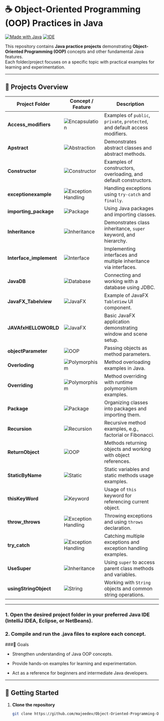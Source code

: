 # ☕ Object-Oriented Programming (OOP) Practices in Java

[![Made with Java](https://img.shields.io/badge/Made%20with-Java-red?style=for-the-badge&logo=java)](https://docs.oracle.com/en/java/)
[![IDE](https://img.shields.io/badge/IDE-IntelliJ%20IDEA%20%7C%20Eclipse%20%7C%20NetBeans-blue?style=for-the-badge&logo=eclipse)](https://www.eclipse.org/)


This repository contains **Java practice projects** demonstrating **Object-Oriented Programming (OOP)** concepts and other fundamental Java features.  
Each folder/project focuses on a specific topic with practical examples for learning and experimentation.

---

## 📂 Projects Overview

| Project Folder | Concept / Feature | Description |
|----------------|-----------------|-------------|
| **Access_modifiers** | ![Encapsulation](https://img.shields.io/badge/Concept-Encapsulation-blue) | Examples of `public`, `private`, `protected`, and default access modifiers. |
| **Apstract** | ![Abstraction](https://img.shields.io/badge/Concept-Abstraction-orange) | Demonstrates abstract classes and abstract methods. |
| **Constructor** | ![Constructor](https://img.shields.io/badge/Concept-Constructor-yellow) | Examples of constructors, overloading, and default constructors. |
| **exceptionexample** | ![Exception Handling](https://img.shields.io/badge/Concept-Exception%20Handling-red) | Handling exceptions using `try-catch` and `finally`. |
| **importing_package** | ![Package](https://img.shields.io/badge/Concept-Package-lightgrey) | Using Java packages and importing classes. |
| **Inheritance** | ![Inheritance](https://img.shields.io/badge/Concept-Inheritance-green) | Demonstrates class inheritance, `super` keyword, and hierarchy. |
| **Interface_implement** | ![Interface](https://img.shields.io/badge/Concept-Interface-purple) | Implementing interfaces and multiple inheritance via interfaces. |
| **JavaDB** | ![Database](https://img.shields.io/badge/Feature-Database-blueviolet) | Connecting and working with a database using JDBC. |
| **JavaFX_Tabelview** | ![JavaFX](https://img.shields.io/badge/Feature-JavaFX%20TableView-lightblue) | Example of JavaFX `TableView` UI component. |
| **JAVAfxHELLOWORLD** | ![JavaFX](https://img.shields.io/badge/Feature-JavaFX-lightblue) | Basic JavaFX application demonstrating window and scene setup. |
| **objectParameter** | ![OOP](https://img.shields.io/badge/Concept-OOP-lightgreen) | Passing objects as method parameters. |
| **Overloding** | ![Polymorphism](https://img.shields.io/badge/Concept-Polymorphism-orange) | Method overloading examples in Java. |
| **Overriding** | ![Polymorphism](https://img.shields.io/badge/Concept-Polymorphism-orange) | Method overriding with runtime polymorphism examples. |
| **Package** | ![Package](https://img.shields.io/badge/Concept-Package-lightgrey) | Organizing classes into packages and importing them. |
| **Recursion** | ![Recursion](https://img.shields.io/badge/Concept-Recursion-red) | Recursive method examples, e.g., factorial or Fibonacci. |
| **ReturnObject** | ![OOP](https://img.shields.io/badge/Concept-OOP-lightgreen) | Methods returning objects and working with object references. |
| **StaticByName** | ![Static](https://img.shields.io/badge/Concept-Static-yellow) | Static variables and static methods usage examples. |
| **thisKeyWord** | ![Keyword](https://img.shields.io/badge/Concept-this%20Keyword-lightpink) | Usage of `this` keyword for referencing current object. |
| **throw_throws** | ![Exception Handling](https://img.shields.io/badge/Concept-Exception%20Handling-red) | Throwing exceptions and using `throws` declaration. |
| **try_catch** | ![Exception Handling](https://img.shields.io/badge/Concept-Exception%20Handling-red) | Catching multiple exceptions and exception handling examples. |
| **UseSuper** | ![Inheritance](https://img.shields.io/badge/Concept-Inheritance-green) | Using `super` to access parent class methods and variables. |
| **usingStringObject** | ![String](https://img.shields.io/badge/Feature-String%20Operations-lightblue) | Working with `String` objects and common string operations. |

---
### 1. Open the desired project folder in your preferred Java IDE (IntelliJ IDEA, Eclipse, or NetBeans).

### 2. Compile and run the .java files to explore each concept.

###🎯 Goals

- Strengthen understanding of Java OOP concepts.

- Provide hands-on examples for learning and experimentation.

- Act as a reference for beginners and intermediate Java developers.
---

## 🚀 Getting Started

1. **Clone the repository**  
   ```bash
   git clone https://github.com/majeedev/Object-Oriented-Programming-OOP-Practices-in-Java.git
